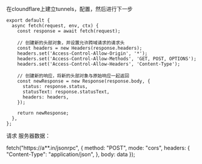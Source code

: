 在cloundflare上建立tunnels，配置，然后进行下一步
```
export default {
  async fetch(request, env, ctx) {
    const response = await fetch(request);

    // 创建新的头部对象，并设置允许跨域请求的请求头
    const headers = new Headers(response.headers);
    headers.set('Access-Control-Allow-Origin', '*');
    headers.set('Access-Control-Allow-Methods', 'GET, POST, OPTIONS');
    headers.set('Access-Control-Allow-Headers', 'Content-Type');

    // 创建新的响应，将新的头部对象与原始响应一起返回
    const newResponse = new Response(response.body, {
      status: response.status,
      statusText: response.statusText,
      headers: headers,
    });

    return newResponse;
  },
};

```

请求 服务器数据：

  fetch("https://a**.in/jsonrpc", {
        method: "POST",
        mode: "cors",
        headers: {
          "Content-Type": "application/json",
        },
        body: data
      });
